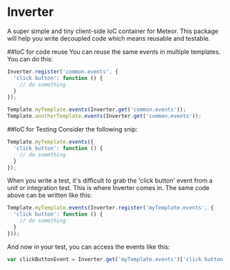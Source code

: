 Inverter
========

A super simple and tiny client-side IoC container for Meteor. This package will help you write
decoupled code which means reusable and testable.

##IoC for code reuse
You can reuse the same events in multiple templates. You can do this:

```javascript
Inverter.register('common.events', {
  'click button': function () {
    // do something
  }
});

Template.myTemplate.events(Inverter.get('common.events'));
Template.anotherTemplate.events(Inverter.get('common.events'));
```

##IoC for Testing
Consider the following snip:

```javascript
Template.myTemplate.events({
  'click button': function () {
    // do something
  }
});
```

When you write a test, it's difficult to grab the 'click button' event from a unit or integration
test. This is where Inverter comes in. The same code above can be written like this:

```javascript
Template.myTemplate.events(Inverter.register('myTemplate.events', {
  'click button': function () {
    // do something
  }
}));
```

And now in your test, you can access the events like this:

```javascript
var clickButtonEvent = Inverter.get('myTemplate.events')['click button'];
```
